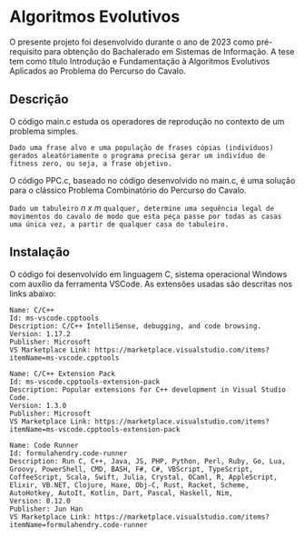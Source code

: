 # Algoritmos Evolutivos

O presente projeto foi desenvolvido durante o ano de 2023 como pré-requisito para
obtenção do Bachalerado em Sistemas de Informação. A tese tem como título Introdução e Fundamentação à Algoritmos Evolutivos Aplicados ao Problema do Percurso do Cavalo.

## Descrição

O código main.c estuda os operadores de reprodução no contexto de um problema simples.

``Dado uma frase alvo e uma população de frases cópias (indivíduos) gerados aleatóriamente
o programa precisa gerar um indivíduo de fitness zero, ou seja, a frase objetivo.``

O código PPC.c, baseado no código desenvolvido no main.c, é uma solução para o clássico
Problema Combinatório do Percurso do Cavalo.

``Dado um tabuleiro`` $n$ $x$ $m$ ``qualquer, determine uma sequência legal de movimentos do cavalo de modo que esta peça passe por todas as casas uma única vez, a partir de qualquer casa do tabuleiro.``

## Instalação

O código foi desenvolvido em linguagem C, sistema operacional Windows com auxílio da 
ferramenta VSCode. As extensões usadas são descritas nos links abaixo:

```
Name: C/C++
Id: ms-vscode.cpptools
Description: C/C++ IntelliSense, debugging, and code browsing.
Version: 1.17.2
Publisher: Microsoft
VS Marketplace Link: https://marketplace.visualstudio.com/items?itemName=ms-vscode.cpptools
```

```
Name: C/C++ Extension Pack
Id: ms-vscode.cpptools-extension-pack
Description: Popular extensions for C++ development in Visual Studio Code.
Version: 1.3.0
Publisher: Microsoft
VS Marketplace Link: https://marketplace.visualstudio.com/items?itemName=ms-vscode.cpptools-extension-pack
```

```
Name: Code Runner
Id: formulahendry.code-runner
Description: Run C, C++, Java, JS, PHP, Python, Perl, Ruby, Go, Lua, Groovy, PowerShell, CMD, BASH, F#, C#, VBScript, TypeScript, CoffeeScript, Scala, Swift, Julia, Crystal, OCaml, R, AppleScript, Elixir, VB.NET, Clojure, Haxe, Obj-C, Rust, Racket, Scheme, AutoHotkey, AutoIt, Kotlin, Dart, Pascal, Haskell, Nim, 
Version: 0.12.0
Publisher: Jun Han
VS Marketplace Link: https://marketplace.visualstudio.com/items?itemName=formulahendry.code-runner
```